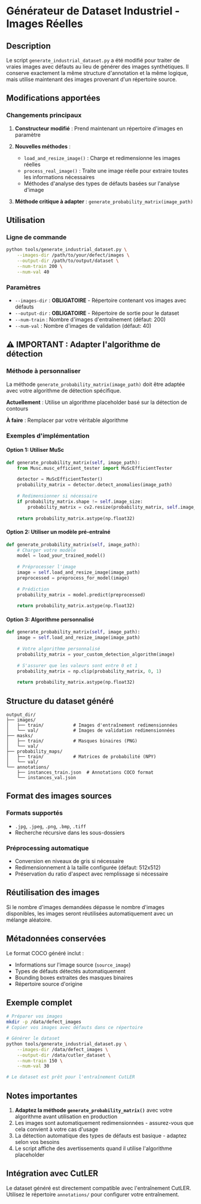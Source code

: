 # Générateur de Dataset Industriel - Images Réelles

## Description

Le script `generate_industrial_dataset.py` a été modifié pour traiter de vraies images avec défauts au lieu de générer des images synthétiques. Il conserve exactement la même structure d'annotation et la même logique, mais utilise maintenant des images provenant d'un répertoire source.

## Modifications apportées

### Changements principaux

1. **Constructeur modifié** : Prend maintenant un répertoire d'images en paramètre
2. **Nouvelles méthodes** :
   - `load_and_resize_image()` : Charge et redimensionne les images réelles
   - `process_real_image()` : Traite une image réelle pour extraire toutes les informations nécessaires
   - Méthodes d'analyse des types de défauts basées sur l'analyse d'image

3. **Méthode critique à adapter** : `generate_probability_matrix(image_path)`

## Utilisation

### Ligne de commande

```bash
python tools/generate_industrial_dataset.py \
    --images-dir /path/to/your/defect/images \
    --output-dir /path/to/output/dataset \
    --num-train 200 \
    --num-val 40
```

### Paramètres

- `--images-dir` : **OBLIGATOIRE** - Répertoire contenant vos images avec défauts
- `--output-dir` : **OBLIGATOIRE** - Répertoire de sortie pour le dataset
- `--num-train` : Nombre d'images d'entraînement (défaut: 200)
- `--num-val` : Nombre d'images de validation (défaut: 40)

## ⚠️ IMPORTANT : Adapter l'algorithme de détection

### Méthode à personnaliser

La méthode `generate_probability_matrix(image_path)` doit être adaptée avec votre algorithme de détection spécifique. 

**Actuellement** : Utilise un algorithme placeholder basé sur la détection de contours

**À faire** : Remplacer par votre véritable algorithme

### Exemples d'implémentation

#### Option 1: Utiliser MuSc
```python
def generate_probability_matrix(self, image_path):
    from Musc.musc_efficient_tester import MuScEfficientTester
    
    detector = MuScEfficientTester()
    probability_matrix = detector.detect_anomalies(image_path)
    
    # Redimensionner si nécessaire
    if probability_matrix.shape != self.image_size:
        probability_matrix = cv2.resize(probability_matrix, self.image_size)
    
    return probability_matrix.astype(np.float32)
```

#### Option 2: Utiliser un modèle pré-entraîné
```python
def generate_probability_matrix(self, image_path):
    # Charger votre modèle
    model = load_your_trained_model()
    
    # Préprocesser l'image
    image = self.load_and_resize_image(image_path)
    preprocessed = preprocess_for_model(image)
    
    # Prédiction
    probability_matrix = model.predict(preprocessed)
    
    return probability_matrix.astype(np.float32)
```

#### Option 3: Algorithme personnalisé
```python
def generate_probability_matrix(self, image_path):
    image = self.load_and_resize_image(image_path)
    
    # Votre algorithme personnalisé
    probability_matrix = your_custom_detection_algorithm(image)
    
    # S'assurer que les valeurs sont entre 0 et 1
    probability_matrix = np.clip(probability_matrix, 0, 1)
    
    return probability_matrix.astype(np.float32)
```

## Structure du dataset généré

```
output_dir/
├── images/
│   ├── train/           # Images d'entraînement redimensionnées
│   └── val/             # Images de validation redimensionnées
├── masks/
│   ├── train/           # Masques binaires (PNG)
│   └── val/
├── probability_maps/
│   ├── train/           # Matrices de probabilité (NPY)
│   └── val/
└── annotations/
    ├── instances_train.json  # Annotations COCO format
    └── instances_val.json
```

## Format des images sources

### Formats supportés
- `.jpg`, `.jpeg`, `.png`, `.bmp`, `.tiff`
- Recherche récursive dans les sous-dossiers

### Préprocessing automatique
- Conversion en niveaux de gris si nécessaire
- Redimensionnement à la taille configurée (défaut: 512x512)
- Préservation du ratio d'aspect avec remplissage si nécessaire

## Réutilisation des images

Si le nombre d'images demandées dépasse le nombre d'images disponibles, les images seront réutilisées automatiquement avec un mélange aléatoire.

## Métadonnées conservées

Le format COCO généré inclut :
- Informations sur l'image source (`source_image`)
- Types de défauts détectés automatiquement
- Bounding boxes extraites des masques binaires
- Répertoire source d'origine

## Exemple complet

```bash
# Préparer vos images
mkdir -p /data/defect_images
# Copier vos images avec défauts dans ce répertoire

# Générer le dataset
python tools/generate_industrial_dataset.py \
    --images-dir /data/defect_images \
    --output-dir /data/cutler_dataset \
    --num-train 150 \
    --num-val 30

# Le dataset est prêt pour l'entraînement CutLER
```

## Notes importantes

1. **Adaptez la méthode `generate_probability_matrix()`** avec votre algorithme avant utilisation en production
2. Les images sont automatiquement redimensionnées - assurez-vous que cela convient à votre cas d'usage
3. La détection automatique des types de défauts est basique - adaptez selon vos besoins
4. Le script affiche des avertissements quand il utilise l'algorithme placeholder

## Intégration avec CutLER

Le dataset généré est directement compatible avec l'entraînement CutLER. Utilisez le répertoire `annotations/` pour configurer votre entraînement.
